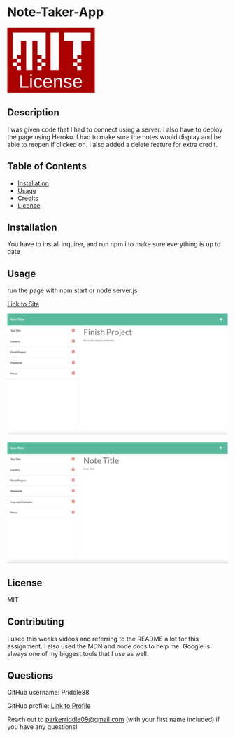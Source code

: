 # Note-Taker-App

<img src="./images/MIT-License.png" alt="License Image" width="200"/>

## Description

I was given code that I had to connect using a server. I also have to deploy the page using Heroku. I had to make sure the notes would display and be able to reopen if clicked on. I also added a delete feature for extra credit.

## Table of Contents

- [Installation](#installation)
- [Usage](#usage)
- [Credits](#credits)
- [License](#license)

## Installation

You have to install inquirer, and run npm i to make sure everything is up to date

## Usage

run the page with npm start or node server.js

[Link to Site](https://note-taker-app-pr.herokuapp.com/)

![Screenshot of site](./images/screenshot-1.png)

![Screenshot of site](./images/screenshot-2.png)

## License

MIT

## Contributing

I used this weeks videos and referring to the README a lot for this assignment. I also used the MDN and node docs to help me. Google is always one of my biggest tools that I use as well.

## Questions

GitHub username: Priddle88

GitHub profile: [Link to Profile](https://github.com/Priddle88)

Reach out to parkerriddle09@gmail.com (with your first name included) if you have any questions!

